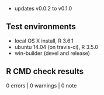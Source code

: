 
* updates v0.0.2 to v0.1.0

## Test environments

* local OS X install, R 3.6.1
* ubuntu 14.04 (on travis-ci), R 3.5.0
* win-builder (devel and release)

## R CMD check results

0 errors | 0 warnings | 0 note

